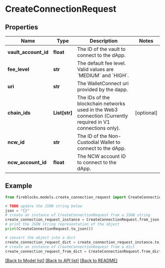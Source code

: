 # CreateConnectionRequest


## Properties

Name | Type | Description | Notes
------------ | ------------- | ------------- | -------------
**vault_account_id** | **float** | The ID of the vault to connect to the dApp. | 
**fee_level** | **str** | The default fee level. Valid values are &#x60;MEDIUM&#x60; and &#x60;HIGH&#x60;. | 
**uri** | **str** | The WalletConnect uri provided by the dapp. | 
**chain_ids** | **List[str]** | The IDs of the blockchain networks used in the Web3 connection (Currently required in V1 connections only). | [optional] 
**ncw_id** | **str** | The ID of the Non-Custodial Wallet to connect to the dApp. | 
**ncw_account_id** | **float** | The NCW account ID to connect to the dApp. | 

## Example

```python
from fireblocks.models.create_connection_request import CreateConnectionRequest

# TODO update the JSON string below
json = "{}"
# create an instance of CreateConnectionRequest from a JSON string
create_connection_request_instance = CreateConnectionRequest.from_json(json)
# print the JSON string representation of the object
print(CreateConnectionRequest.to_json())

# convert the object into a dict
create_connection_request_dict = create_connection_request_instance.to_dict()
# create an instance of CreateConnectionRequest from a dict
create_connection_request_from_dict = CreateConnectionRequest.from_dict(create_connection_request_dict)
```
[[Back to Model list]](../README.md#documentation-for-models) [[Back to API list]](../README.md#documentation-for-api-endpoints) [[Back to README]](../README.md)


